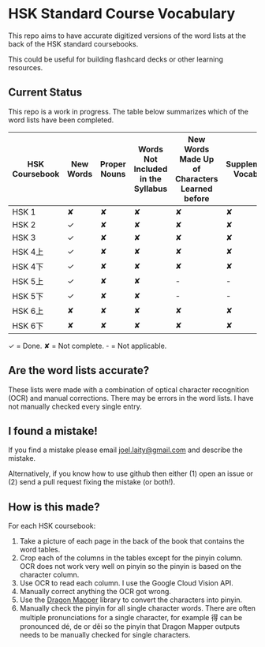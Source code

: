 # HSK Standard Course Vocabulary

This repo aims to have accurate digitized versions of the word lists at the back of the HSK standard coursebooks.

This could be useful for building flashcard decks or other learning resources.

## Current Status

This repo is a work in progress. The table below summarizes which of the word lists have been completed.

| HSK Coursebook | New Words | Proper Nouns | Words Not Included in the Syllabus | New Words Made Up of Characters Learned before | Supplementary Vocabulary |
|-----------|-----------|--------------|------------------------------------|------------------------------------------------|--------------------------|
| HSK 1     | ✘         | ✘            | ✘                                  | ✘                                              | ✘                        |
| HSK 2     | ✓         | ✘            | ✘                                  | ✘                                              | ✘                        |
| HSK 3     | ✓         | ✘            | ✘                                  | ✘                                              | ✘                        |
| HSK 4上   | ✓         | ✘            | ✘                                  | ✘                                              | ✘                        |
| HSK 4下   | ✓         | ✘            | ✘                                  | ✘                                              | ✘                        |
| HSK 5上   | ✓         | ✘            | ✘                                  | -                                              | -                        |
| HSK 5下   | ✓         | ✘            | ✘                                  | -                                              | -                        |
| HSK 6上   | ✘         | ✘            | ✘                                  | ✘                                              | ✘                        |
| HSK 6下   | ✘         | ✘            | ✘                                  | ✘                                              | ✘                        |

✓ = Done.
✘ = Not complete.
\- = Not applicable.

## Are the word lists accurate?

These lists were made with a combination of optical character recognition (OCR) and manual corrections. There may be errors in the word lists. I have not manually checked every single entry.

## I found a mistake!

If you find a mistake please email joel.laity@gmail.com and describe the mistake.

Alternatively, if you know how to use github then either (1) open an issue or (2) send a pull request fixing the mistake (or both!).

## How is this made?

For each HSK coursebook:

 1. Take a picture of each page in the back of the book that contains the word tables.
 1. Crop each of the columns in the tables except for the pinyin column. OCR does not work very well on pinyin so the pinyin is based on the character column.
 1. Use OCR to read each column. I use the Google Cloud Vision API.
 1. Manually correct anything the OCR got wrong.
 1. Use the [Dragon Mapper](https://dragonmapper.readthedocs.io/en/latest/) library to convert the characters into pinyin.
 1. Manually check the pinyin for all single character words. There are often multiple pronunciations for a single character, for example 得 can be pronounced dé, de or děi so the pinyin that Dragon Mapper outputs needs to be manually checked for single characters.
